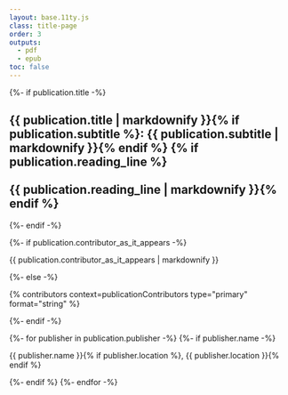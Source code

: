 ```yaml
---
layout: base.11ty.js
class: title-page
order: 3
outputs:
  - pdf
  - epub
toc: false
---
```


<section class="title-block">

{%- if publication.title -%}
  <h1 class="title">{{ publication.title | markdownify }}{% if publication.subtitle %}<span class="subtitle-divider">: </span><span class="subtitle">{{ publication.subtitle | markdownify }}</span>{% endif %}
  {% if publication.reading_line %}<br /><br /><span class="reading-line">{{ publication.reading_line | markdownify }}</span>{% endif %}</h1>
{%- endif -%}

{%- if publication.contributor_as_it_appears -%}
  <p class="contributor">{{ publication.contributor_as_it_appears | markdownify }}</p>
{%- else -%}
  <p class="contributor">{% contributors context=publicationContributors type="primary" format="string" %}</p>
{%- endif -%}

</section>

<section class="publisher-block">

{%- for publisher in publication.publisher -%}
  {%- if publisher.name -%}
    <p class="publisher">{{ publisher.name }}{% if publisher.location %}, {{ publisher.location }}{% endif %}</p>
  {%- endif %}
{%- endfor -%}

</section>
